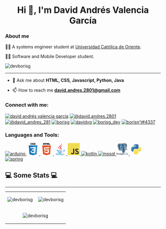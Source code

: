 <h1 align="center">Hi 👋, I'm David Andrés Valencia García</h1>
<h3>About me</h3>
<p>🧑‍🎓 A systems engineer student at <a href="https://www.uco.edu.co/">Universidad Católica de Oriente</a>.</p>
<p>👨‍💻 Software and Mobile Developer student.</p>
<p align="left"> <img src="https://komarev.com/ghpvc/?username=devborisg&label=Profile%20views&color=0e75b6&style=flat" alt="devborisg" /> </p>
<hr>

- 💬 Ask me about **HTML, CSS, Javascript, Python, Java**

- 📫 How to reach me **david.andres.2801@gmail.com**

<h3 align="left">Connect with me:</h3>
<p align="left">
<a href="https://linkedin.com/in/david-andrés-valencia-garcía" target="_blank"><img align="center" src="https://raw.githubusercontent.com/rahuldkjain/github-profile-readme-generator/master/src/images/icons/Social/linked-in-alt.svg" alt="david andrés valencia garcía" height="30" width="40" /></a>
<a href="https://medium.com/@david.andres.2801" target="_blank"><img align="center" src="https://raw.githubusercontent.com/rahuldkjain/github-profile-readme-generator/master/src/images/icons/Social/medium.svg" alt="@david.andres.2801" height="30" width="40" /></a>
<a href="https://www.hackerrank.com/david_andres_281" target="_blank"><img align="center" src="https://raw.githubusercontent.com/rahuldkjain/github-profile-readme-generator/master/src/images/icons/Social/hackerrank.svg" alt="@david_andres_281" height="30" width="40" /></a>
<a href="https://codeforces.com/profile/borisg" target="_blank"><img align="center" src="https://raw.githubusercontent.com/rahuldkjain/github-profile-readme-generator/master/src/images/icons/Social/codeforces.svg" alt="borisg" height="30" width="40" /></a>
<a href="https://www.leetcode.com/davidvg" target="_blank"><img align="center" src="https://raw.githubusercontent.com/rahuldkjain/github-profile-readme-generator/master/src/images/icons/Social/leet-code.svg" alt="davidvg" height="30" width="40" /></a>
<a href="https://twitter.com/borisg_dev" target="_blank"><img align="center" src="https://raw.githubusercontent.com/rahuldkjain/github-profile-readme-generator/master/src/images/icons/Social/twitter.svg" alt="borisg_dev" height="30" width="40" /></a>
<a href="https://discord.gg/borisn't#4337" target="_blank"><img align="center" src="https://raw.githubusercontent.com/rahuldkjain/github-profile-readme-generator/master/src/images/icons/Social/discord.svg" alt="borisn't#4337" height="30" width="40" /></a>
</p>

<h3 align="left">Languages and Tools:</h3>
<p align="left"> <a href="https://www.arduino.cc/" target="_blank" rel="noreferrer"> <img src="https://cdn.worldvectorlogo.com/logos/arduino-1.svg" alt="arduino" width="40" height="40"/> </a> <a href="https://www.w3schools.com/css/" target="_blank" rel="noreferrer"> <img src="https://raw.githubusercontent.com/devicons/devicon/master/icons/css3/css3-original-wordmark.svg" alt="css3" width="40" height="40"/> </a> <a href="https://www.w3.org/html/" target="_blank" rel="noreferrer"> <img src="https://raw.githubusercontent.com/devicons/devicon/master/icons/html5/html5-original-wordmark.svg" alt="html5" width="40" height="40"/> </a> <a href="https://www.java.com" target="_blank" rel="noreferrer"> <img src="https://raw.githubusercontent.com/devicons/devicon/master/icons/java/java-original.svg" alt="java" width="40" height="40"/> </a> <a href="https://developer.mozilla.org/en-US/docs/Web/JavaScript" target="_blank" rel="noreferrer"> <img src="https://raw.githubusercontent.com/devicons/devicon/master/icons/javascript/javascript-original.svg" alt="javascript" width="40" height="40"/> </a> <a href="https://kotlinlang.org" target="_blank" rel="noreferrer"> <img src="https://www.vectorlogo.zone/logos/kotlinlang/kotlinlang-icon.svg" alt="kotlin" width="40" height="40"/> </a> <a href="https://www.microsoft.com/en-us/sql-server" target="_blank" rel="noreferrer"> <img src="https://www.svgrepo.com/show/303229/microsoft-sql-server-logo.svg" alt="mssql" width="40" height="40"/> </a> <a href="https://www.postgresql.org" target="_blank" rel="noreferrer"> <img src="https://raw.githubusercontent.com/devicons/devicon/master/icons/postgresql/postgresql-original-wordmark.svg" alt="postgresql" width="40" height="40"/> </a> <a href="https://www.python.org" target="_blank" rel="noreferrer"> <img src="https://raw.githubusercontent.com/devicons/devicon/master/icons/python/python-original.svg" alt="python" width="40" height="40"/> </a> <a href="https://spring.io/" target="_blank" rel="noreferrer"> <img src="https://www.vectorlogo.zone/logos/springio/springio-icon.svg" alt="spring" width="40" height="40"/> </a> </p>

<h2>💻 Some Stats 💻</h2>
<hr>

<table align="center">
    <tbody>
        <tr>
            <td align="center">
                <p><img src="https://github-readme-streak-stats.herokuapp.com/?user=devborisg&theme=dark" alt="devborisg" /></p>
            </td>
            <td>
                <p>&nbsp;<img src="https://github-readme-stats.vercel.app/api?username=devborisg&show_icons=true&locale=en&theme=dark" alt="devborisg" /></p>
            </td>
        </tr>
        <tr>
            <td colspan=2 align="center">
                <p><img align="center" src="https://github-readme-stats.vercel.app/api/top-langs?username=devborisg&show_icons=true&locale=en&layout=compact&theme=dark" alt="devborisg" /></p>
            </td>
        </tr>
    </tbody>
</table>
